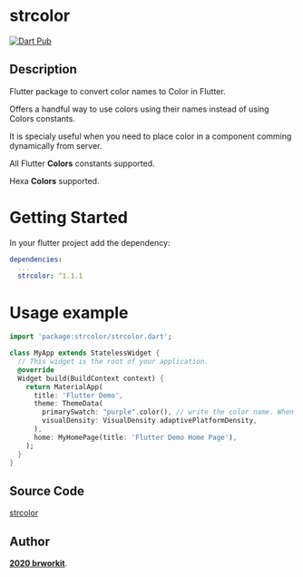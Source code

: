 # strcolor

<a href="https://pub.dev/packages/strcolor">
   <img alt="Dart Pub" src="https://img.shields.io/pub/v/strcolor.svg?color=green&style=flat-square" />
</a>

## Description
Flutter package to convert color names to Color in Flutter.

Offers a handful way to use colors using their names instead of using Colors constants.

It is specialy useful when you need to place color in a component comming dynamically from server. 
 
All Flutter **Colors** constants supported.

Hexa **Colors** supported.

# Getting Started 
In your flutter project add the dependency:

```yaml
dependencies:
  ...  
  strcolor: ^1.1.1
```

# Usage example 

```dart
import 'package:strcolor/strcolor.dart';

class MyApp extends StatelessWidget {
  // This widget is the root of your application.
  @override
  Widget build(BuildContext context) {
    return MaterialApp(
      title: 'Flutter Demo',
      theme: ThemeData(        
        primarySwatch: "purple".color(), // write the color name. When you receive dynamic color name from server this is much more useful.                
        visualDensity: VisualDensity.adaptivePlatformDensity,
      ),
      home: MyHomePage(title: 'Flutter Demo Home Page'),
    );
  }
}
```

## Source Code

[strcolor](https://github.com/brworkit/flutter-package-string-to-color)

## Author

[**2020 brworkit**](https://github.com/brworkit).